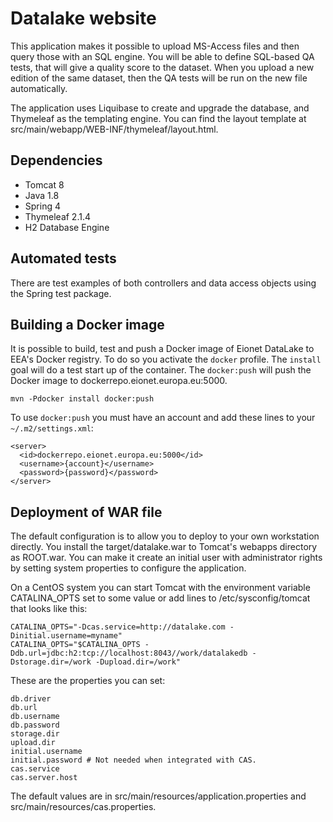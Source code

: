 Datalake website
================

This application makes it possible to upload MS-Access files and then query those with an SQL engine. You will be able to define SQL-based QA tests, that will give a quality score to the dataset. When you upload a new edition of the same dataset, then the QA tests will be run on the new file automatically.

The application uses Liquibase to create and upgrade the database, and Thymeleaf as the templating engine.
You can find the layout template at src/main/webapp/WEB-INF/thymeleaf/layout.html.

Dependencies
------------
* Tomcat 8
* Java 1.8
* Spring 4
* Thymeleaf 2.1.4
* H2 Database Engine

Automated tests
---------------
There are test examples of both controllers and data access objects using the Spring test package.

Building a Docker image
-----------------------

It is possible to build, test and push a Docker image of Eionet DataLake to EEA's Docker registry. To do so you activate the `docker` profile. The `install` goal will do a test start up of the container. The `docker:push` will push the Docker image to dockerrepo.eionet.europa.eu:5000.
```
mvn -Pdocker install docker:push
```
To use `docker:push` you must have an account and add these lines to your `~/.m2/settings.xml`:
```
<server>
  <id>dockerrepo.eionet.europa.eu:5000</id>
  <username>{account}</username>
  <password>{password}</password>
</server>
```

Deployment of WAR file
----------------------
The default configuration is to allow you to deploy to your own workstation directly. You install the target/datalake.war to Tomcat's webapps directory as ROOT.war. You can make it create an initial user with administrator rights by setting system properties to configure the application.

On a CentOS system you can start Tomcat with the environment variable CATALINA_OPTS set to some value or add lines to /etc/sysconfig/tomcat that looks like this:
```
CATALINA_OPTS="-Dcas.service=http://datalake.com -Dinitial.username=myname"
CATALINA_OPTS="$CATALINA_OPTS -Ddb.url=jdbc:h2:tcp://localhost:8043//work/datalakedb -Dstorage.dir=/work -Dupload.dir=/work"
```
These are the properties you can set:
```
db.driver
db.url
db.username
db.password
storage.dir
upload.dir
initial.username
initial.password # Not needed when integrated with CAS.
cas.service
cas.server.host
```
The default values are in src/main/resources/application.properties and src/main/resources/cas.properties.

